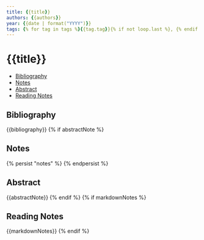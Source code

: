 ```yaml
---
title: {{title}}
authors: {{authors}}
year: {{date | format("YYYY")}}
tags: {% for tag in tags %}{{tag.tag}}{% if not loop.last %}, {% endif %}{% endfor %}
---
```

# {{title}}

- [Bibliography](#bibliography)
- [Notes](#notes)
- [Abstract](#abstract)
- [Reading Notes](#reading-notes)

## Bibliography
{{bibliography}}
{% if abstractNote %}

## Notes
{% persist "notes" %}
{% endpersist %}


## Abstract
{{abstractNote}}
{% endif %}
{% if markdownNotes %}
## Reading Notes
{{markdownNotes}}
{% endif %}